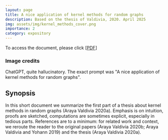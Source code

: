 ```yaml
---
layout: page
title: A nice application of kernel methods for random graphs
description: Based on the thesis of Valdivia, 2020. April 2025
img: assets/img/kernel_methods_cover.png
importance: 2
category: expository
---
```

To access the document, please click \[[PDF](http://simonegiancola09.github.io/assets/pdf/kernel_methods_project.pdf)\]
<br/>
### Image credits
ChatGPT, quite hallucinatory. The exact prompt was "A nice application of kernel methods for random graphs". 
## Synopsis

In this short document we summarize the first part of a thesis about kernel methods in random graphs (Araya Valdivia 2020a). Emphasis is on intuition, proofs are sketched, computations are sometimes explicit, especially in tedious parts. References are to a minimum: for related work and context, we reroute the reader to the original papers (Araya Valdivia 2020b; Araya Valdivia and Yohann 2019) and the thesis (Araya Valdivia 2020a). 
